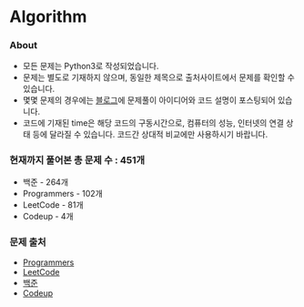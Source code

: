 
# Algorithm
### About
- 모든 문제는 Python3로 작성되었습니다.
- 문제는 별도로 기재하지 않으며, 동일한 제목으로 출처사이트에서 문제를 확인할 수 있습니다.
- 몇몇 문제의 경우에는 [블로그](https://blog.naver.com/jjys9047)에 문제풀이 아이디어와 코드 설명이 포스팅되어 있습니다.
- 코드에 기재된 time은 해당 코드의 구동시간으로, 컴퓨터의 성능, 인터넷의 연결 상태 등에 달라질 수 있습니다. 코드간 상대적 비교에만 사용하시기 바랍니다.   

### 현재까지 풀어본 총 문제 수 : 451개
- 백준 - 264개
- Programmers - 102개
- LeetCode - 81개
- Codeup - 4개


### 문제 출처
- [Programmers](https://programmers.co.kr/)
- [LeetCode](https://leetcode.com/)
- [백준](https://www.acmicpc.net/)
- [Codeup](https://codeup.kr/index.php)